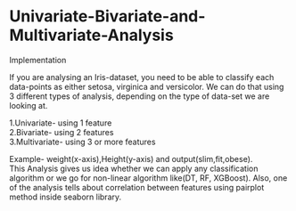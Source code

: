 # Univariate-Bivariate-and-Multivariate-Analysis
Implementation

If you are analysing an Iris-dataset, you need to be able to classify each data-points as either setosa, virginica and versicolor. We can do that using 3 different types of analysis, depending on the type of data-set we are looking at.

1.Univariate- using 1 feature<br/>
2.Bivariate- using 2 features<br/>
3.Multivariate- using 3 or more features<br/>

Example- weight(x-axis),Height(y-axis) and output(slim,fit,obese).<br/>
This Analysis gives us idea whether we can apply any classification algorithm or we go for non-linear algorithm like(DT, RF, XGBoost). Also, one of the analysis tells about correlation between features using pairplot method inside seaborn library.

